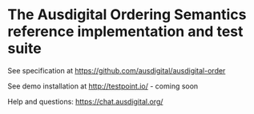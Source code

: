 # The Ausdigital Ordering Semantics reference implementation and test suite


See specification at https://github.com/ausdigital/ausdigital-order

See demo installation at http://testpoint.io/ - coming soon

Help and questions: https://chat.ausdigital.org/
